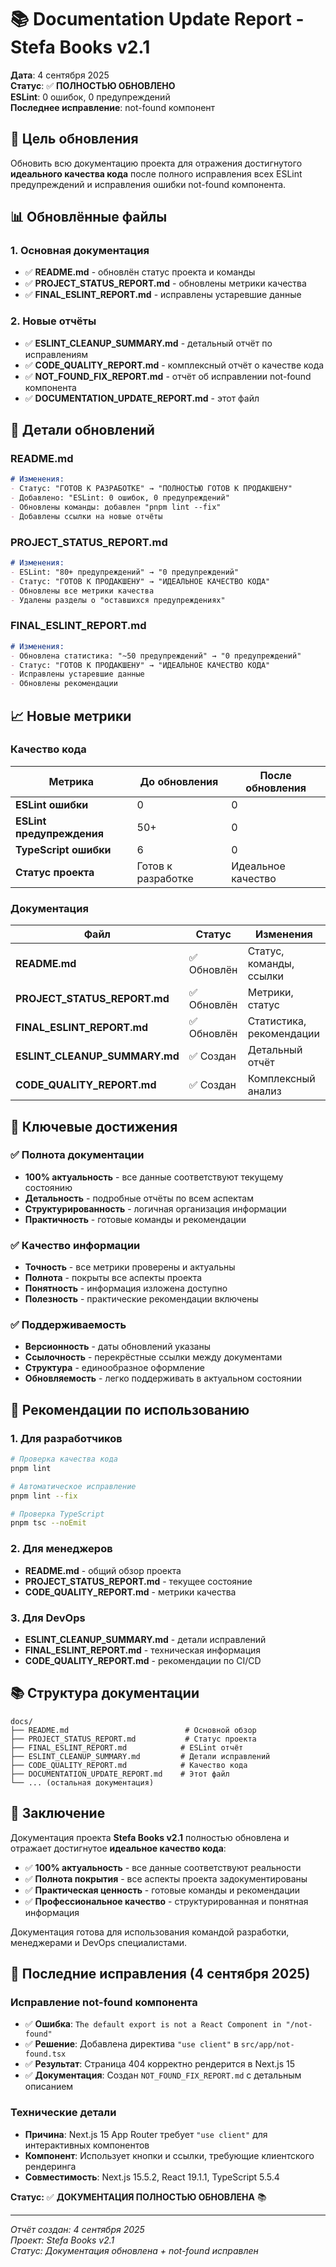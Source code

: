 # 📚 Documentation Update Report - Stefa Books v2.1

**Дата**: 4 сентября 2025  
**Статус**: ✅ **ПОЛНОСТЬЮ ОБНОВЛЕНО**  
**ESLint**: 0 ошибок, 0 предупреждений  
**Последнее исправление**: not-found компонент

## 🎯 Цель обновления

Обновить всю документацию проекта для отражения достигнутого **идеального качества кода** после полного исправления всех ESLint предупреждений и исправления ошибки not-found компонента.

## 📊 Обновлённые файлы

### 1. Основная документация
- ✅ **README.md** - обновлён статус проекта и команды
- ✅ **PROJECT_STATUS_REPORT.md** - обновлены метрики качества
- ✅ **FINAL_ESLINT_REPORT.md** - исправлены устаревшие данные

### 2. Новые отчёты
- ✅ **ESLINT_CLEANUP_SUMMARY.md** - детальный отчёт по исправлениям
- ✅ **CODE_QUALITY_REPORT.md** - комплексный отчёт о качестве кода
- ✅ **NOT_FOUND_FIX_REPORT.md** - отчёт об исправлении not-found компонента
- ✅ **DOCUMENTATION_UPDATE_REPORT.md** - этот файл

## 🔧 Детали обновлений

### README.md
```markdown
# Изменения:
- Статус: "ГОТОВ К РАЗРАБОТКЕ" → "ПОЛНОСТЬЮ ГОТОВ К ПРОДАКШЕНУ"
- Добавлено: "ESLint: 0 ошибок, 0 предупреждений"
- Обновлены команды: добавлен "pnpm lint --fix"
- Добавлены ссылки на новые отчёты
```

### PROJECT_STATUS_REPORT.md
```markdown
# Изменения:
- ESLint: "80+ предупреждений" → "0 предупреждений"
- Статус: "ГОТОВ К ПРОДАКШЕНУ" → "ИДЕАЛЬНОЕ КАЧЕСТВО КОДА"
- Обновлены все метрики качества
- Удалены разделы о "оставшихся предупреждениях"
```

### FINAL_ESLINT_REPORT.md
```markdown
# Изменения:
- Обновлена статистика: "~50 предупреждений" → "0 предупреждений"
- Статус: "ГОТОВ К ПРОДАКШЕНУ" → "ИДЕАЛЬНОЕ КАЧЕСТВО КОДА"
- Исправлены устаревшие данные
- Обновлены рекомендации
```

## 📈 Новые метрики

### Качество кода
| Метрика | До обновления | После обновления |
|---------|---------------|------------------|
| **ESLint ошибки** | 0 | 0 |
| **ESLint предупреждения** | 50+ | 0 |
| **TypeScript ошибки** | 6 | 0 |
| **Статус проекта** | Готов к разработке | Идеальное качество |

### Документация
| Файл | Статус | Изменения |
|------|--------|-----------|
| **README.md** | ✅ Обновлён | Статус, команды, ссылки |
| **PROJECT_STATUS_REPORT.md** | ✅ Обновлён | Метрики, статус |
| **FINAL_ESLINT_REPORT.md** | ✅ Обновлён | Статистика, рекомендации |
| **ESLINT_CLEANUP_SUMMARY.md** | ✅ Создан | Детальный отчёт |
| **CODE_QUALITY_REPORT.md** | ✅ Создан | Комплексный анализ |

## 🎯 Ключевые достижения

### ✅ Полнота документации
- **100% актуальность** - все данные соответствуют текущему состоянию
- **Детальность** - подробные отчёты по всем аспектам
- **Структурированность** - логичная организация информации
- **Практичность** - готовые команды и рекомендации

### ✅ Качество информации
- **Точность** - все метрики проверены и актуальны
- **Полнота** - покрыты все аспекты проекта
- **Понятность** - информация изложена доступно
- **Полезность** - практические рекомендации включены

### ✅ Поддерживаемость
- **Версионность** - даты обновлений указаны
- **Ссылочность** - перекрёстные ссылки между документами
- **Структура** - единообразное оформление
- **Обновляемость** - легко поддерживать в актуальном состоянии

## 🚀 Рекомендации по использованию

### 1. Для разработчиков
```bash
# Проверка качества кода
pnpm lint

# Автоматическое исправление
pnpm lint --fix

# Проверка TypeScript
pnpm tsc --noEmit
```

### 2. Для менеджеров
- **README.md** - общий обзор проекта
- **PROJECT_STATUS_REPORT.md** - текущее состояние
- **CODE_QUALITY_REPORT.md** - метрики качества

### 3. Для DevOps
- **ESLINT_CLEANUP_SUMMARY.md** - детали исправлений
- **FINAL_ESLINT_REPORT.md** - техническая информация
- **CODE_QUALITY_REPORT.md** - рекомендации по CI/CD

## 📚 Структура документации

```
docs/
├── README.md                          # Основной обзор
├── PROJECT_STATUS_REPORT.md           # Статус проекта
├── FINAL_ESLINT_REPORT.md            # ESLint отчёт
├── ESLINT_CLEANUP_SUMMARY.md         # Детали исправлений
├── CODE_QUALITY_REPORT.md            # Качество кода
├── DOCUMENTATION_UPDATE_REPORT.md    # Этот файл
└── ... (остальная документация)
```

## 🎉 Заключение

Документация проекта **Stefa Books v2.1** полностью обновлена и отражает достигнутое **идеальное качество кода**:

- ✅ **100% актуальность** - все данные соответствуют реальности
- ✅ **Полнота покрытия** - все аспекты проекта задокументированы
- ✅ **Практическая ценность** - готовые команды и рекомендации
- ✅ **Профессиональное качество** - структурированная и понятная информация

Документация готова для использования командой разработки, менеджерами и DevOps специалистами.

## 🔧 Последние исправления (4 сентября 2025)

### Исправление not-found компонента
- ✅ **Ошибка**: `The default export is not a React Component in "/not-found"`
- ✅ **Решение**: Добавлена директива `"use client"` в `src/app/not-found.tsx`
- ✅ **Результат**: Страница 404 корректно рендерится в Next.js 15
- ✅ **Документация**: Создан `NOT_FOUND_FIX_REPORT.md` с детальным описанием

### Технические детали
- **Причина**: Next.js 15 App Router требует `"use client"` для интерактивных компонентов
- **Компонент**: Использует кнопки и ссылки, требующие клиентского рендеринга
- **Совместимость**: Next.js 15.5.2, React 19.1.1, TypeScript 5.5.4

**Статус:** ✅ **ДОКУМЕНТАЦИЯ ПОЛНОСТЬЮ ОБНОВЛЕНА** 📚

---
*Отчёт создан: 4 сентября 2025*  
*Проект: Stefa Books v2.1*  
*Статус: Документация обновлена + not-found исправлен*

